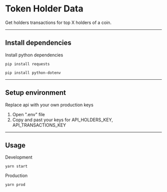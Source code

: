 # Token Holder Data

Get holders transactions for top X holders of a coin.

---

## Install dependencies

Install python dependencies

`pip install requests`

`pip install python-dotenv`

---

## Setup environment

  Replace api with your own production keys

  1. Open ".env" file
  2. Copy and past your keys for API_HOLDERS_KEY, API_TRANSACTIONS_KEY

---

## Usage

Development

`yarn start`

Production

`yarn prod`
